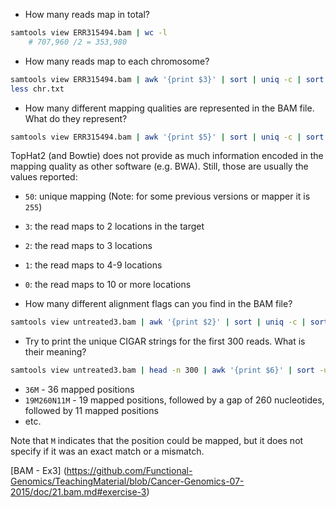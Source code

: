 * How many reads map in total?
```bash
samtools view ERR315494.bam | wc -l
	# 707,960 /2 = 353,980
```

* How many reads map to each chromosome?
```bash
samtools view ERR315494.bam | awk '{print $3}' | sort | uniq -c | sort -nr > chr.txt
less chr.txt
```

* How many different mapping qualities are represented in the BAM file. What do they represent?
```bash
samtools view ERR315494.bam | awk '{print $5}' | sort | uniq -c | sort -nr
```

  TopHat2 (and Bowtie) does not provide as much information encoded in the mapping quality as other software (e.g. BWA). Still, those are usually the values reported:
  * `50`: unique mapping (Note: for some previous versions or mapper it is `255`)
  * `3`: the read maps to 2 locations in the target
  * `2`: the read maps to 3 locations
  * `1`: the read maps to 4-9 locations
  * `0`: the read maps to 10 or more locations
  
* How many different alignment flags can you find in the BAM file?
```bash
samtools view untreated3.bam | awk '{print $2}' | sort | uniq -c | sort -nr
```

* Try to print the unique CIGAR strings for the first 300 reads. What is their meaning?
```bash
samtools view untreated3.bam | head -n 300 | awk '{print $6}' | sort -u
```

  * `36M` - 36 mapped positions
  * `19M260N11M` - 19 mapped positions, followed by a gap of 260 nucleotides, followed by 11 mapped positions
  * etc.

  Note that `M` indicates that the position could be mapped, but it does not specify if it was an exact match or a mismatch.

[BAM - Ex3] (https://github.com/Functional-Genomics/TeachingMaterial/blob/Cancer-Genomics-07-2015/doc/21.bam.md#exercise-3)
